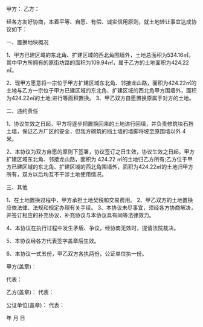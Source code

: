 
 


甲方： 乙方：


经各方友好协商，本着平等、自愿、有偿、诚实信用原则，就土地转让事宜达成协议如下： 


一、置换地块概况


1、甲方已建区域的东北角、扩建区域的西北角围墙外，土地总面积为534.16㎡。其中甲方所拥有的原街坊路的面积为109.94㎡，属于乙方的土地面积为424.22㎡。


2、现甲方愿意将一宗位于甲方扩建区域东北角、邻接龙山路，面积为424.22㎡的土地与乙方一宗位于甲方已建区域的东北角、扩建区域的西北角甲方围墙外，面积为424.22㎡的土地;进行等面积置换。 3、甲乙双方自愿置换原属于对方的土地。 


二、违约责任


1、协议生效之日起，甲方将逐步把置换回来的土地进行回填，并负责修筑块石挡土墙，保证乙方厂区的安全，但我方砌筑的挡土墙的墙脚将坡至原围墙以外 4 米。


2、本协议为双方自愿的原则下签署，协议签订之日生效，协议生效之日起，甲方扩建区域东北角、邻接龙山路，面积为 424.22 ㎡的土地归乙方所有;乙方位于甲方已建区域的东北角、扩建区域的西北角围墙外，面积为424.22㎡的土地归甲方所有，双方以后均互不干涉土地使用情况。


三、其他


1、在土地置换过程中，甲方承担土地契税和交易费用。 2、甲乙双方的土地置换应依法律、法规和规定办理有关手续。 3、本协议未尽事宜，须经各方协商解决，并签订相应的补充协议，补充协议与本协议具有同等法律效力。


4、本协议在执行过程中发生矛盾、争议，经协商无效时，提请法院裁决。


5、本协议经各方代表签字盖章后生效。


6、本协议一式五份，甲乙双方各执两份，公证单位执一份。


甲方(盖章)：


代表：


乙方(盖章)： 代表：


公证单位(盖章)： 代表：


年 月 日




 


 

 
 
 
 
 
  


  
 

  


  


  
 
 
 
 

